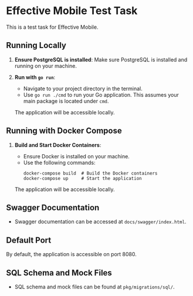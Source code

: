 # Effective Mobile Test Task

This is a test task for Effective Mobile.

## Running Locally

1. **Ensure PostgreSQL is installed**: Make sure PostgreSQL is installed and running on your machine.

2. **Run with `go run`**:

   - Navigate to your project directory in the terminal.
   - Use `go run ./cmd` to run your Go application. This assumes your main package is located under `cmd`.

   The application will be accessible locally.

## Running with Docker Compose

1. **Build and Start Docker Containers**:

   - Ensure Docker is installed on your machine.
   - Use the following commands:
     ```
     docker-compose build  # Build the Docker containers
     docker-compose up     # Start the application
     ```

   The application will be accessible locally.

## Swagger Documentation

- Swagger documentation can be accessed at `docs/swagger/index.html`.

## Default Port

By default, the application is accessible on port 8080.

## SQL Schema and Mock Files

- SQL schema and mock files can be found at `pkg/migrations/sql/`.
